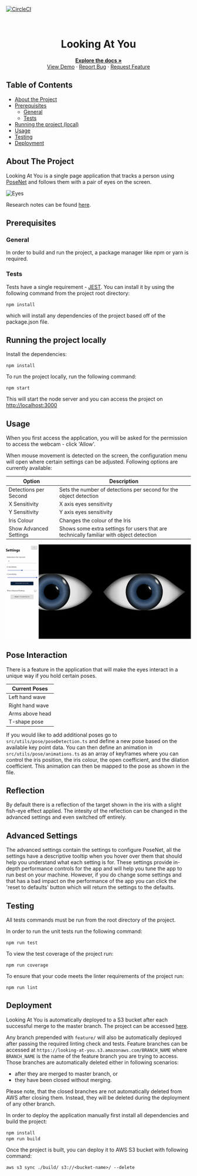 <!-- PROJECT SHIELDS -->

[![CircleCI](https://img.shields.io/circleci/build/github/ScottLogic/lookingatyou/master.svg?label=master&style=badge&token=ab5d53d5a9479d50259a1d2febaa710964b4bd8c)](https://circleci.com/gh/ScottLogic/lookingatyou)

<!-- PROJECT LOGO -->
<br />
<p align="center">

  <h1 align="center">Looking At You</h1>

  <p align="center">
    <a href="https://github.com/ScottLogic/lookingatyou/blob/master/README.md"><strong>Explore the docs »</strong></a>
    <br />
    <a href="https://looking-at-you.s3.amazonaws.com/index.html">View Demo</a>
    ·
    <a href="https://github.com/ScottLogic/lookingatyou/issues">Report Bug</a>
    ·
    <a href="https://github.com/ScottLogic/lookingatyou/issues">Request Feature</a>
  </p>
</p>

## Table of Contents

-   [About the Project](#about-the-project)
-   [Prerequisites](#prerequisites)
    -   [General](#general)
    -   [Tests](#tests)
-   [Running the project (local)](#running-the-project-locally)
-   [Usage](#usage)
-   [Testing](#testing)
-   [Deployment](#deployment)

## About The Project

Looking At You is a single page application that tracks a person using [PoseNet](https://github.com/tensorflow/tfjs-models/tree/master/posenet) and follows them with a pair of eyes on the screen.

![Eyes](./images/eyes.gif)

Research notes can be found [here](https://docs.google.com/document/d/1qzaegY8RV-7zI8W8PFPsT_O9LhHEo22WNC5yQh8-n_Q/edit#heading=h.e2w0fl8vj3ca_).

## Prerequisites

### General

In order to build and run the project, a package manager like npm or yarn is required.

### Tests

Tests have a single requirement - [JEST](https://jestjs.io/). You can install it by using the following command from the project root directory:

```
npm install
```

which will install any dependencies of the project based off of the package.json file.

## Running the project locally

Install the dependencies:

```
npm install
```

To run the project locally, run the following command:

```
npm start
```

This will start the node server and you can access the project on [http://localhost:3000](http://localhost:3000)

## Usage

When you first access the application, you will be asked for the permission to access the webcam - click 'Allow'.

When mouse movement is detected on the screen, the configuration menu will open where certain settings can be adjusted. Following options are currently available:

| Option                 | Description                                                                             |
| ---------------------- | --------------------------------------------------------------------------------------- |
| Detections per Second  | Sets the number of detections per second for the object detection                       |
| X Sensitivity          | X axis eyes sensitivity                                                                 |
| Y Sensitivity          | Y axis eyes sensitivity                                                                 |
| Iris Colour            | Changes the colour of the Iris                                                          |
| Show Advanced Settings | Shows some extra settings for users that are technically familiar with object detection |

![Settings Menu](./images/settings.gif)

## Pose Interaction

There is a feature in the application that will make the eyes interact in a unique way if you hold certain poses.

| Current Poses   |
| --------------- |
| Left hand wave  |
| Right hand wave |
| Arms above head |
| T-shape pose    |

If you would like to add additional poses go to `src/utils/pose/poseDetection.ts` and define a new pose based on the available key point data. You can then define an animation in `src/utils/pose/animations.ts` as an array of keyframes where you can control the iris position, the iris colour, the open coefficient, and the dilation coefficient. This animation can then be mapped to the pose as shown in the file.

## Reflection

By default there is a reflection of the target shown in the iris with a slight fish-eye effect applied. The intesity of the reflection can be changed in the advanced settings and even switched off entirely.

## Advanced Settings

The advanced settings contain the settings to configure PoseNet, all the settings have a descriptive tooltip when you hover over them that should help you understand what each setting is for. These settings provide in-depth performance controls for the app and will help you tune the app to run best on your machine. However, if you do change some settings and that has a bad impact on the performance of the app you can click the 'reset to defaults' button which will return the settings to the defaults.

## Testing

All tests commands must be run from the root directory of the project.

In order to run the unit tests run the following command:

```
npm run test
```

To view the test coverage of the project run:

```
npm run coverage
```

To ensure that your code meets the linter requirements of the project run:

```
npm run lint
```

## Deployment

Looking At You is automatically deployed to a S3 bucket after each successful merge to the master branch. The project can be accessed [here](https://looking-at-you.s3.amazonaws.com/index.html).

Any branch prepended with `feature/` will also be automatically deployed after passing the required linting check and tests. Feature branches can be accessed at `https://looking-at-you.s3.amazonaws.com/BRANCH_NAME` where `BRANCH_NAME` is the name of the feature branch you are trying to access. Those branches are automatically deleted either in following scenarios:

-   after they are merged to master branch, or
-   they have been closed without merging.

Please note, that the closed branches are not automatically deleted from AWS after closing them. Instead, they will be deleted during the deployment of any other branch.

In order to deploy the application manually first install all dependencies and build the project:

```
npm install
npm run build
```

Once the project is built, you can deploy it to AWS S3 bucket with following command:

```
aws s3 sync ./build/ s3://<bucket-name>/ --delete
```
